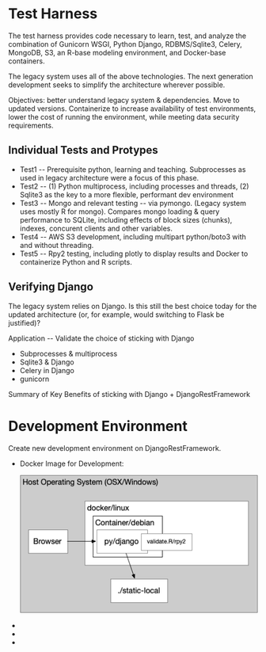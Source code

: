 # Test Harness

The test harness provides code necessary to learn, test, and analyze the combination of Gunicorn WSGI, Python Django, RDBMS/Sqlite3, Celery, MongoDB, S3, an R-base modeling environment, and Docker-base containers.

The legacy system uses all of the above technologies. The next generation development seeks to simplify the architecture wherever possible. 

Objectives: better understand legacy system & dependencies. Move to updated versions. Containerize to increase availability of test environments, lower the cost of running the environment, while meeting data security requirements.

## Individual Tests and Protypes 

* Test1 -- Prerequisite python, learning and teaching. Subprocesses as used in legacy architecture were a focus of this phase.  
* Test2 -- (1) Python multiprocess, including processes and threads, (2) Sqlite3 as the key to a more flexible, performant dev environment  
* Test3 -- Mongo and relevant testing -- via pymongo. (Legacy system uses mostly R for mongo). Compares mongo loading & query performance to SQLite, including effects of block sizes (chunks), indexes, concurent clients and other variables.
* Test4 -- AWS S3 development, including multipart python/boto3 with and without threading.
* Test5 -- Rpy2 testing, including plotly to display results and Docker to containerize Python and R scripts.

## Verifying Django

The legacy system relies on Django. Is this still the best choice today for the updated architecture (or, for example, would switching to Flask be justified)?

Application -- Validate the choice of sticking with Django

  * Subprocesses & multiprocess
  * Sqlite3 & Django
  * Celery in Django
  * gunicorn

Summary of Key Benefits of sticking with Django + DjangoRestFramework
    

# Development Environment

Create new development environment on DjangoRestFramework.

* Docker Image for Development:

    ![Development Image  ><](./doc/img/docker-dev.png)

*
*
*


